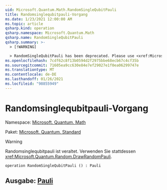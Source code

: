 ```yaml
---
uid: Microsoft.Quantum.Math.RandomSingleQubitPauli
title: Randomsinglequbitpauli-Vorgang
ms.date: 1/23/2021 12:00:00 AM
ms.topic: article
qsharp.kind: operation
qsharp.namespace: Microsoft.Quantum.Math
qsharp.name: RandomSingleQubitPauli
qsharp.summary: >-
  > [!WARNING]

  > RandomSingleQubitPauli has been deprecated. Please use <xref:Microsoft.Quantum.Random.DrawRandomPauli> instead.
ms.openlocfilehash: 7cdf62c8f13b0594d2f2975bbe68ecb67c4cf35b
ms.sourcegitcommit: 71605ea9cc630e84e7ef29027e1f0ea06299747e
ms.translationtype: MT
ms.contentlocale: de-DE
ms.lasthandoff: 01/26/2021
ms.locfileid: "98855949"
---
```

# <a name="randomsinglequbitpauli-operation"></a>Randomsinglequbitpauli-Vorgang

Namespace: [Microsoft. Quantum. Math](xref:Microsoft.Quantum.Math)

Paket: [Microsoft. Quantum. Standard](https://nuget.org/packages/Microsoft.Quantum.Standard)


> [!WARNING]
> Randomsinglequbitpauli ist veraltet. Verwenden Sie stattdessen <xref:Microsoft.Quantum.Random.DrawRandomPauli>.



```qsharp
operation RandomSingleQubitPauli () : Pauli
```


## <a name="output--pauli"></a>Ausgabe: [Pauli](xref:microsoft.quantum.lang-ref.pauli)

